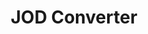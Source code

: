 ---
codehost: https://github.com/https://github.com/jodconverter/jodconverter
logohandle: github_jodconverter
sort: jodconverter
title: JOD Converter
website: https://github.com/jodconverter
---
